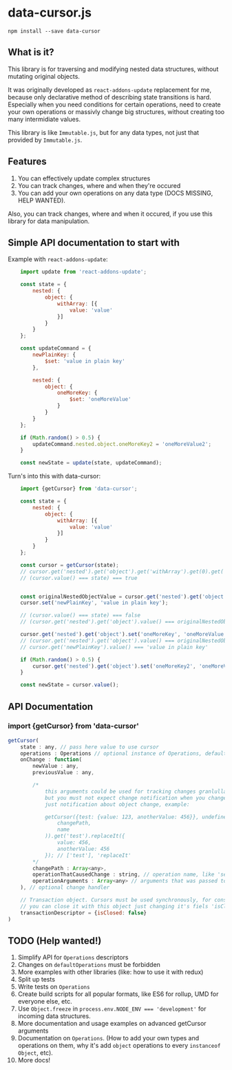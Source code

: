 # data-cursor.js

`npm install --save data-cursor`

## What is it?

This library is for traversing and modifying nested data structures, without mutating original objects.

It was originally developed as `react-addons-update` replacement for me, because only declarative method of describing state transitions is hard. Especially when you need conditions for certain operations, need to create your own operations or massivly change big structures, without creating too many intermidiate values.

This library is like `Immutable.js`, but for any data types, not just that provided by `Immutable.js`.

## Features

1. You can effectively update complex structures
2. You can track changes, where and when they're occured
3. You can add your own operations on any data type (DOCS MISSING, HELP WANTED).

Also, you can track changes, where and when it occured, if you use this library for data manipulation.

## Simple API documentation to start with

Example with `react-addons-update`:

```js
    import update from 'react-addons-update';

    const state = {
        nested: {
            object: {
                withArray: [{
                    value: 'value'
                }]
            }
        }
    };

    const updateCommand = {
        newPlainKey: {
            $set: 'value in plain key'
        },

        nested: {
            object: {
                oneMoreKey: {
                    $set: 'oneMoreValue'
                }
            }
        }
    };

    if (Math.random() > 0.5) {
        updateCommand.nested.object.oneMoreKey2 = 'oneMoreValue2';
    }

    const newState = update(state, updateCommand);
```

Turn's into this with data-cursor:

```js
    import {getCursor} from 'data-cursor';

    const state = {
        nested: {
            object: {
                withArray: [{
                    value: 'value'
                }]
            }
        }
    };

    const cursor = getCursor(state);
    // cursor.get('nested').get('object').get('withArray').get(0).get('value').value()) === 'value'
    // (cursor.value() === state) === true


    const originalNestedObjectValue = cursor.get('nested').get('object').value();
    cursor.set('newPlainKey', 'value in plain key');

    // (cursor.value() === state) === false
    // (cursor.get('nested').get('object').value() === originalNestedObjectValue) === true

    cursor.get('nested').get('object').set('oneMoreKey', 'oneMoreValue');
    // (cursor.get('nested').get('object').value() === originalNestedObjectValue) === false
    // cursor.get('newPlainKey').value() === 'value in plain key'

    if (Math.random() > 0.5) {
        cursor.get('nested').get('object').set('oneMoreKey2', 'oneMoreValue2');
    }

    const newState = cursor.value();
```

## API Documentation

### import {getCursor} from 'data-cursor'

```js
getCursor(
    state : any, // pass here value to use cursor
    operations : Operations // optional instance of Operations, defaults to `defaultOperations`
    onChange : function(
        newValue : any,
        previousValue : any,

        /*
            this arguments could be used for tracking changes granlullary
            but you must not expect change notification when you change one object to another for every key that different,
            just notification about object change, example:

            getCursor({test: {value: 123, anotherValue: 456}}, undefined, (_, _, path, name) => console.log(
                changePath,
                name
            )).get('test').replaceIt({
                value: 456,
                anotherValue: 456
            }); // ['test'], 'replaceIt'
        */
        changePath : Array<any>,
        operationThatCausedChange : string, // operation name, like 'set' or 'push'
        operationArguments : Array<any> // arguments that was passed to operation described before
    ), // optional change handler

    // Transaction object. Cursors must be used synchronously, for consistancy's sake, so if you want to forbid changes on cursor,
    // you can close it with this object just changing it's fiels 'isClosed'
    transactionDescriptor = {isClosed: false}
)
```


## TODO (Help wanted!)

1. Simplify API for `Operations` descriptors
2. Changes on `defaultOperations` must be forbidden
3. More examples with other libraries (like: how to use it with redux)
4. Split up tests
5. Write tests on `Operations`
6. Create build scripts for all popular formats, like ES6 for rollup, UMD for everyone else, etc.
7. Use `Object.freeze` in `process.env.NODE_ENV === 'development'` for incoming data structures.
8. More documentation and usage examples on advanced getCursor arguments
9. Documentation on `Operations`. (How to add your own types and operations on them, why it's add `object` operations to every `instanceof Object`, etc).
9. More docs!

